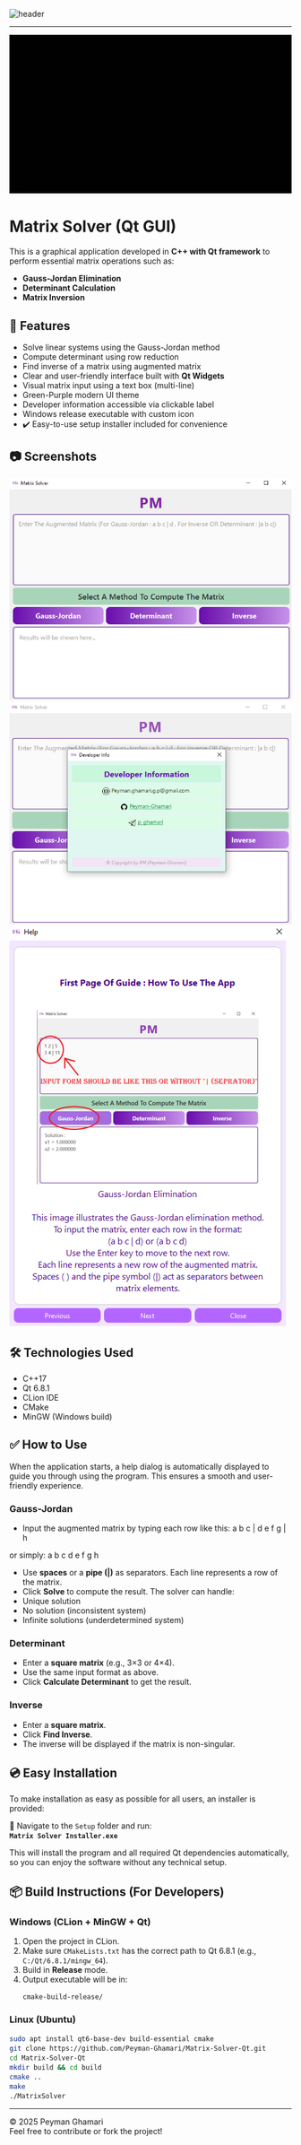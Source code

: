 ![header](https://capsule-render.vercel.app/api?type=waving&height=300&color=A020F0&text=Matrix%20Solver&section=footer)
<br>
__________________________________________________________________________________________________
![My GIF](assets/Peyman.gif)
<br>
# Matrix Solver (Qt GUI)

This is a graphical application developed in **C++ with Qt framework** to perform essential matrix operations such as:

- **Gauss-Jordan Elimination**
- **Determinant Calculation**
- **Matrix Inversion**

## 🧮 Features

- Solve linear systems using the Gauss-Jordan method
- Compute determinant using row reduction
- Find inverse of a matrix using augmented matrix
- Clear and user-friendly interface built with **Qt Widgets**
- Visual matrix input using a text box (multi-line)
- Green-Purple modern UI theme
- Developer information accessible via clickable label
- Windows release executable with custom icon
- ✔️ Easy-to-use setup installer included for convenience

## 📷 Screenshots

![Main Window](ScreenShots/main.png)  
![Developer Window](ScreenShots/dev.png)
![Help Window](ScreenShots/help.png)

## 🛠️ Technologies Used

- C++17
- Qt 6.8.1
- CLion IDE
- CMake
- MinGW (Windows build)

## ✅ How to Use

When the application starts, a help dialog is automatically displayed to guide you through using the program. This ensures a smooth and user-friendly experience.

### Gauss-Jordan

- Input the augmented matrix by typing each row like this:
a b c | d
e f g | h

or simply:
a b c d
e f g h

- Use **spaces** or a **pipe (|)** as separators. Each line represents a row of the matrix.
- Click **Solve** to compute the result. The solver can handle:
- Unique solution
- No solution (inconsistent system)
- Infinite solutions (underdetermined system)

### Determinant

- Enter a **square matrix** (e.g., 3×3 or 4×4).
- Use the same input format as above.
- Click **Calculate Determinant** to get the result.

### Inverse

- Enter a **square matrix**.
- Click **Find Inverse**.
- The inverse will be displayed if the matrix is non-singular.
## 💿 Easy Installation

To make installation as easy as possible for all users, an installer is provided:

📁 Navigate to the `Setup` folder and run:  
**`Matrix Solver Installer.exe`**

This will install the program and all required Qt dependencies automatically, so you can enjoy the software without any technical setup.

## 📦 Build Instructions (For Developers)

### Windows (CLion + MinGW + Qt)

1. Open the project in CLion.
2. Make sure `CMakeLists.txt` has the correct path to Qt 6.8.1 (e.g., `C:/Qt/6.8.1/mingw_64`).
3. Build in **Release** mode.
4. Output executable will be in:  
   ```
   cmake-build-release/
   ```

### Linux (Ubuntu)

```bash
sudo apt install qt6-base-dev build-essential cmake
git clone https://github.com/Peyman-Ghamari/Matrix-Solver-Qt.git
cd Matrix-Solver-Qt
mkdir build && cd build
cmake ..
make
./MatrixSolver
```

---

© 2025 Peyman Ghamari  
Feel free to contribute or fork the project!
